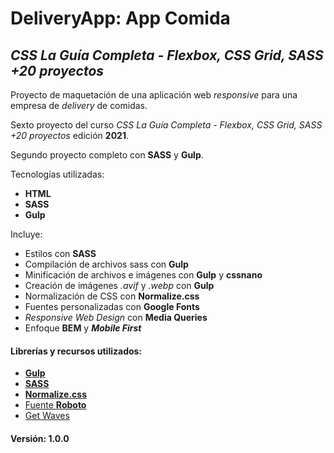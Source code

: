 # DeliveryApp: App Comida


## _CSS La Guía Completa - Flexbox, CSS Grid, SASS +20 proyectos_


Proyecto de maquetación de una aplicación web _responsive_ para una empresa de _delivery_ de comidas.


Sexto proyecto del curso _CSS La Guía Completa - Flexbox, CSS Grid, SASS +20 proyectos_ edición **2021**.


Segundo proyecto completo con **SASS** y **Gulp**.


Tecnologías utilizadas:
+ **HTML**
+ **SASS**
+ **Gulp**


Incluye:
+ Estilos con **SASS**
+ Compilación de archivos sass con **Gulp**
+ Minificación de archivos e imágenes con **Gulp** y **cssnano**
+ Creación de imágenes _.avif_ y _.webp_ con **Gulp**
+ Normalización de CSS con **Normalize.css**
+ Fuentes personalizadas con **Google Fonts**
+ _Responsive Web Design_ con **Media Queries**
+ Enfoque **BEM** y **_Mobile First_**


#### Librerías y recursos utilizados:
- [**Gulp**](https://gulpjs.com/)
- [**SASS**](https://sass-lang.com/)
- [**Normalize.css**](https://necolas.github.io/normalize.css/)
- [Fuente **Roboto**](https://fonts.google.com/specimen/Roboto)
- [Get Waves](https://getwaves.io/)


#### Versión: 1.0.0
